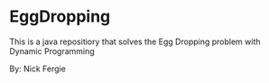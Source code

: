 # EggDropping

This is a java repositiory that solves the Egg Dropping problem with Dynamic Programming

By: Nick Fergie
